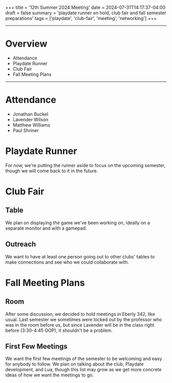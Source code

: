 +++
title = '12th Summer 2024 Meeting'
date = 2024-07-31T14:17:37-04:00
draft = false
summary = 'playdate runner on hold, club fair and fall semester preparations'
tags = ['playdate', 'club-fair', 'meeting', 'networking']
+++
***
# Overview
- Attendance
- Playdate Runner
- Club Fair
- Fall Meeting Plans
***
# Attendance
- Jonathan Buckel
- Lavender Wilson
- Matthew Williams
- Paul Shriner
# Playdate Runner
For now, we're putting the runner aside to focus on the upcoming semester, though we will come back to it in the future.
# Club Fair
## Table
We plan on displaying the game we've been working on, ideally on a separate monitor and with a gamepad. 
## Outreach
We want to have at least one person going out to other clubs' tables to make connections and see who we could collaborate with. 
# Fall Meeting Plans
## Room
After some discussion, we decided to hold meetings in Eberly 342, like usual. Last semester we sometimes were locked out by the professor who was in the room before us, but since Lavender will be in the class right before (3:30-4:45 OOP), it shouldn't be a problem.
## First Few Meetings
We want the first few meetings of the semester to be welcoming and easy for anybody to follow. We plan on talking about the club, Playdate development, and Lua, though this list may grow as we get more concrete ideas of how we want the meetings to go. 